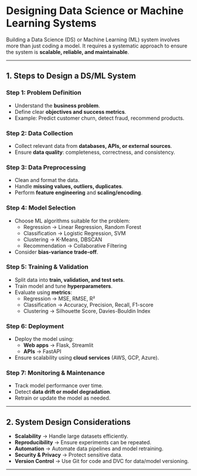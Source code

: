 # Designing Data Science or Machine Learning Systems

Building a Data Science (DS) or Machine Learning (ML) system involves more than just coding a model. It requires a systematic approach to ensure the system is **scalable, reliable, and maintainable**.

---

## 1. Steps to Design a DS/ML System

### Step 1: Problem Definition
- Understand the **business problem**.  
- Define clear **objectives and success metrics**.  
- Example: Predict customer churn, detect fraud, recommend products.

### Step 2: Data Collection
- Collect relevant data from **databases, APIs, or external sources**.  
- Ensure **data quality**: completeness, correctness, and consistency.

### Step 3: Data Preprocessing
- Clean and format the data.  
- Handle **missing values, outliers, duplicates**.  
- Perform **feature engineering** and **scaling/encoding**.  

### Step 4: Model Selection
- Choose ML algorithms suitable for the problem:  
  - Regression → Linear Regression, Random Forest  
  - Classification → Logistic Regression, SVM  
  - Clustering → K-Means, DBSCAN  
  - Recommendation → Collaborative Filtering  
- Consider **bias-variance trade-off**.

### Step 5: Training & Validation
- Split data into **train, validation, and test sets**.  
- Train model and tune **hyperparameters**.  
- Evaluate using **metrics**:  
  - Regression → MSE, RMSE, R²  
  - Classification → Accuracy, Precision, Recall, F1-score  
  - Clustering → Silhouette Score, Davies-Bouldin Index

### Step 6: Deployment
- Deploy the model using:  
  - **Web apps** → Flask, Streamlit  
  - **APIs** → FastAPI  
- Ensure scalability using **cloud services** (AWS, GCP, Azure).

### Step 7: Monitoring & Maintenance
- Track model performance over time.  
- Detect **data drift or model degradation**.  
- Retrain or update the model as needed.

---

## 2. System Design Considerations

- **Scalability** → Handle large datasets efficiently.  
- **Reproducibility** → Ensure experiments can be repeated.  
- **Automation** → Automate data pipelines and model retraining.  
- **Security & Privacy** → Protect sensitive data.  
- **Version Control** → Use Git for code and DVC for data/model versioning.

---

